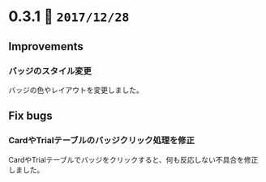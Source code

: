 0.3.1   :calendar: `2017/12/28` 
===============================

## Improvements

### バッジのスタイル変更

バッジの色やレイアウトを変更しました。


## Fix bugs

### CardやTrialテーブルのバッジクリック処理を修正

CardやTrialテーブルでバッジをクリックすると、何も反応しない不具合を修正しました。

